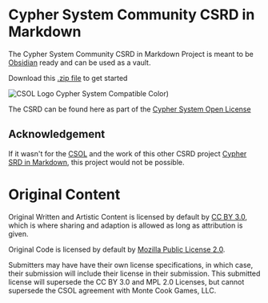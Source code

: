 # Cypher System Community CSRD in Markdown

The Cypher System Community CSRD in Markdown Project is meant to be [Obsidian](https://obsidian.md/)  ready and can be used as a vault.    

  Download this [.zip file](https://github.com/webvpro/Cypher-System-Community-CSRD-Markdown/archive/refs/heads/main.zip) to get started

  ![CSOL Logo Cypher System Compatible Color)](https://github.com/user-attachments/assets/30cee28c-1605-4bfa-a82d-6b46429ac7de)
 
 The CSRD can be found here as part of the [Cypher System Open License](https://csol.montecookgames.com/license/)  

## Acknowledgement 

If it wasn't for the [CSOL](CSOL.md) and the work of this other CSRD project [Cypher SRD in Markdown](https://github.com/Obsidian-TTRPG-Community/Cypher-SRD-Markdown), this project would not be possible. 

# Original Content

Original Written and Artistic Content is licensed by default by [CC BY 3.0](https://creativecommons.org/licenses/by/3.0/), which is where sharing and adaption is allowed as long as attribution is given.

Original Code is licensed by default by [Mozilla Public License 2.0](https://www.mozilla.org/en-US/MPL/2.0/).

Submitters may have have their own license specifications, in which case, their submission will include their license in their submission. This submitted license will supersede the CC BY 3.0 and MPL 2.0 Licenses, but cannot supersede the CSOL agreement with Monte Cook Games, LLC.

